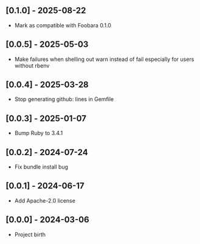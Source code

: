 ## [0.1.0] - 2025-08-22

- Mark as compatible with Foobara 0.1.0

## [0.0.5] - 2025-05-03

- Make failures when shelling out warn instead of fail especially for users without rbenv

## [0.0.4] - 2025-03-28

- Stop generating github: lines in Gemfile

## [0.0.3] - 2025-01-07

- Bump Ruby to 3.4.1

## [0.0.2] - 2024-07-24

- Fix bundle install bug

## [0.0.1] - 2024-06-17

- Add Apache-2.0 license

## [0.0.0] - 2024-03-06

- Project birth
